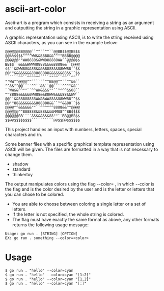 # ascii-art-color

Ascii-art is a program which consists in receiving a string as an argument and outputting the string in a graphic representation using ASCII. 

A graphic representation using ASCII, is to write the string received using ASCII characters, as you can see in the example below:  
```
@@@@@@BB@@@@``^^``^^``@@BB$$@@BB$$
@@%%$$$$^^^^WW&&8888&&^^""BBBB@@@@
@@@@@@""WW8888&&WW888888WW``@@@@$$
BB$$``&&&&WWWW8888&&&&8888&&``@@@@
$$``&&WW88&&88&&&&8888&&88WW88``$$
@@""&&&&&&&&88888888&&&&&&88&&``$$
``````^^``^^^^^^````""^^``^^``^^``
""WW^^@@@@^^``````^^BB@@^^``^^&&``
^^&&^^@@````^^``&&``@@````^^^^&&``
``WW&&^^""``^^WW&&&&""``^^^^&&88``
^^8888&&&&&&WW88&&88WW&&&&88&&WW``
@@``&&88888888WW&&WW88&&88WW88^^$$
@@""88&&&&&&&&888888&&``^^&&88``$$
@@@@^^&&&&&&""``^^^^^^8888&&^^@@@@
@@@@@@^^888888&&88&&&&MM88^^BB$$$$
@@@@@@BB````&&&&&&&&88""``BB@@BB$$
$$@@$$$$$$$$``````````@@$$@@$$$$$$
```
This project handles an input with numbers, letters, spaces, special characters and \n.  

Some banner files with a specific graphical template representation using ASCII will be given. The files are formatted in a way that is not necessary to change them.

* shadow
* standard
* thinkertoy

The output manipulates colors using the flag --color=<color> <letters to be colored>, in which --color is the flag and <color> is the color desired by the user and <letters to be colored> is the letter or letters that you can chose to be colored.
* You are able to choose between coloring a single letter or a set of letters.
* If the letter is not specified, the whole string is colored.
* The flag must have exactly the same format as above, any other formats returns the following usage message:
```
Usage: go run . [STRING] [OPTION]
EX: go run . something --color=<color>
```
# Usage
```
$ go run . "hello" --color=cyan
$ go run . "hello" --color=cyan "[1:2]"
$ go run . "hello" --color=cyan "[1,2]"
$ go run . "hello" --color=cyan "[:]" 
```